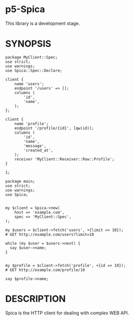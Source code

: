 p5-Spica
===========================================================================

This library is a development stage.

# SYNOPSIS

```
package MyClient::Spec;
use strict;
use warnings;
use Spica::Spec::Declare;

client {
    name 'users';
    endpoint '/users' => [];
    columns (
        'id',
        'name',
    );
};

client {
    name 'profile';
    endpoint '/profile/{id}', [qw(id)];
    columns (
        'id',
        'name',
        'message',
        'created_at',
    );
    receiver 'MyClient::Receiver::Row::Profile';
}

1;

package main;
use strict;
use warnings;
use Spica;


my $client = Spica->new(
    host => 'example.com',
    spec => 'MyClient::Spec',
);

my $users = $client->fetch('users', +{limit => 10});
# GET http://example.com/users?limit=10

while (my $user = $users->next) {
  say $user->name;
}


my $profile = $client->fetch('profile', +{id => 10});
# GET http://example.com/profile/10

say $profile->name;

```

# DESCRIPTION

Spica is the HTTP client for dealing with complex WEB API.
